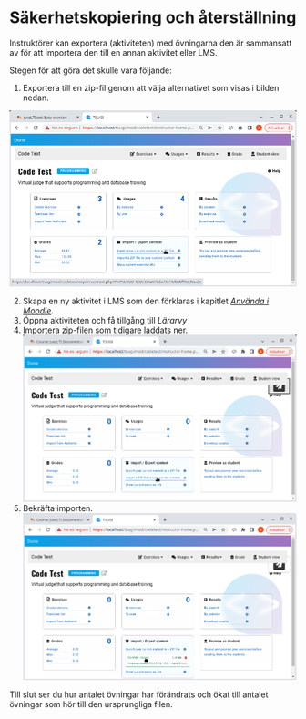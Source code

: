 # Säkerhetskopiering och återställning

Instruktörer kan exportera (aktiviteten) med övningarna den är sammansatt av för att importera den till en annan aktivitet eller LMS.

Stegen för att göra det skulle vara följande:

1. Exportera till en zip-fil genom att välja alternativet som visas i bilden nedan.

![Exportera till en zip-fil](../docs/img/backupRestore/exportZipFile.png)

2. Skapa en ny aktivitet i LMS som den förklaras i kapitlet _[Använda i Moodle](anvandaIMoodle.md)_.
3. Öppna aktiviteten och få tillgång till _Lärarvy_
4. Importera zip-filen som tidigare laddats ner.
![Importera zip-fil](../docs/img/backupRestore/importZipFile.png)
5. Bekräfta importen.
![Bekräfta importen](../docs/img/backupRestore/importConfirmation.png)

Till slut ser du hur antalet övningar har förändrats och ökat till antalet övningar som hör till den ursprungliga filen.
